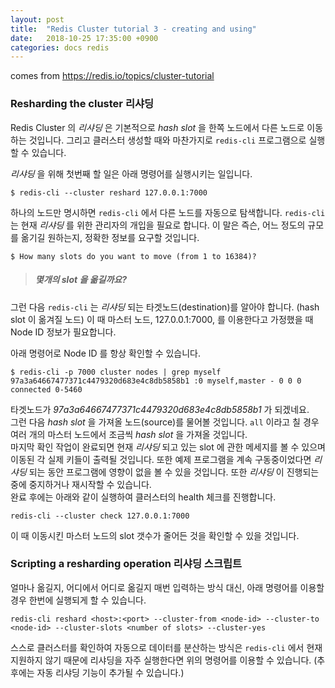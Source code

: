 ```yaml
---
layout: post
title:  "Redis Cluster tutorial 3 - creating and using"
date:   2018-10-25 17:35:00 +0900
categories: docs redis
---
```


comes from <https://redis.io/topics/cluster-tutorial>



### Resharding the cluster 리샤딩
Redis Cluster 의 *리샤딩* 은 기본적으로 _hash slot_ 을 한쪽 노드에서 다른 노드로 이동하는 것입니다. 그리고 클러스터 생성할 때와 마찬가지로 `redis-cli` 프로그램으로 실행할 수 있습니다.

*리샤딩* 을 위해 첫번째 할 일은 아래 명령어를 실행시키는 일입니다.
```
$ redis-cli --cluster reshard 127.0.0.1:7000
```
하나의 노드만 명시하면 `redis-cli` 에서 다른 노드를 자동으로 탐색합니다.
`redis-cli` 는 현재 *리샤딩* 를 위한 관리자의 개입을 필요로 합니다. 이 말은 즉슨, 어느 정도의 규모를 옮기길 원하는지, 정확한 정보를 요구할 것입니다.

```
$ How many slots do you want to move (from 1 to 16384)?
```
> ##### 몇개의 slot 을 옮길까요?

그런 다음 `redis-cli` 는 *리샤딩* 되는 타겟노드(destination)를 알아야 합니다. (hash slot 이 옮겨질 노드) 이 때 마스터 노드, 127.0.0.1:7000, 를 이용한다고 가정했을 때 Node ID 정보가 필요합니다.

아래 명령어로 Node ID 를 항상 확인할 수 있습니다.
```
$ redis-cli -p 7000 cluster nodes | grep myself
97a3a64667477371c4479320d683e4c8db5858b1 :0 myself,master - 0 0 0 connected 0-5460
```
타겟노드가 _97a3a64667477371c4479320d683e4c8db5858b1_ 가 되겠네요.  
그런 다음 _hash slot_ 을 가져올 노드(source)를 물어볼 것입니다. `all` 이라고 칠 경우 여러 개의 마스터 노드에서 조금씩 _hash slot_ 을 가져올 것입니다.  
마지막 확인 작업이 완료되면 현재 *리샤딩* 되고 있는 slot 에 관한 메세지를 볼 수 있으며 이동된 각 실제 키들이 출력될 것입니다.
또한 예제 프로그램을 계속 구동중이었다면 *리샤딩* 되는 동안 프로그램에 영향이 없을 볼 수 있을 것입니다. 또한 *리샤딩* 이 진행되는 중에 중지하거나 재시작할 수 있습니다.  
완료 후에는 아래와 같이 실행하여 클러스터의 health 체크를 진행합니다.

```
redis-cli --cluster check 127.0.0.1:7000
```
이 때 이동시킨 마스터 노드의 slot 갯수가 줄어든 것을 확인할 수 있을 것입니다.



### Scripting a resharding operation 리샤딩 스크립트
얼마나 옮길지, 어디에서 어디로 옮길지 매번 입력하는 방식 대신, 아래 명령어를 이용할 경우 한번에 실행되게 할 수 있습니다.
```
redis-cli reshard <host>:<port> --cluster-from <node-id> --cluster-to <node-id> --cluster-slots <number of slots> --cluster-yes
```
스스로 클러스터를 확인하여 자동으로 데이터를 분산하는 방식은 `redis-cli` 에서 현재 지원하지 않기 때문에 리샤딩을 자주 실행한다면 위의 명령어를 이용할 수 있습니다. (추후에는 자동 리샤딩 기능이 추가될 수 있습니다.)

